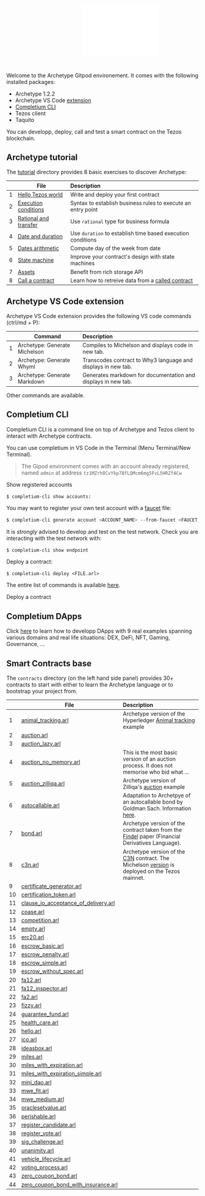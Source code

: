 <div style='margin-left:200px; margin-bottom:40px'>
<img src="./img/archetype-logo.png" alt="drawing" width="200"/>
</div>

Welcome to the Archetype Gitpod environement. It comes with the following installed packages:
* Archetype 1.2.2
* Archetype VS Code [extension](https://marketplace.visualstudio.com/items?itemName=edukera.archetype)
* [Completium CLI](https://completium.com/docs/dapp-tools/completium-cli)
* Tezos client
* Taquito

You can developp, deploy, call and test a smart contract on the Tezos blockchain.

## Archetype tutorial

The [tutorial](./tutorial) directory provides 8 basic exercises to discover Archetype:

|  | File | Description |
| -- | -- | :-- |
| 1 | [Hello Tezos world](./tutorial/1-hello.arl) | Write and deploy your first contract |
| 2 | [Execution conditions](./tutorial/2-exec_conditions.arl) | Syntax to establish business rules to execute an entry point |
| 3 | [Rational and transfer](./tutorial/3-rat_transfer.arl) | Use `rational` type for business formula |
| 4 | [Date and duration](./tutorial/4-time_window.arl) | Use `duration` to establish time based execution conditions
| 5 | [Dates arithmetic](./tutorial/5-weekday.arl) | Compute day of the week from date
| 6 | [State machine](./tutorial/6-state_machine.arl) | Improve your contract's design with state machines |
| 7 | [Assets](./tutorial/7-assets) | Benefit from rich storage API
| 8 | [Call a contract](./tutorial/8-2-contract-caller.arl) | Learn how to retreive data from a [called contract](./tutorial/8-1-contract_called) |

## Archetype VS Code extension

Archetype VS Code extension provides the following VS code commands (ctrl/md + P):

| | Command | Description |
| -- | -- | :-- |
| 1 | Archetype: Generate Michelson | Compiles to Michelson and displays code in new tab. |
| 2 | Archetype: Generate Whyml | Transcodes contract to Why3 language and displays in new tab. |
| 3 | Archetype: Generate Markdown | Generates markdown for documentation and displays in new tab. |

Other commands are available.

## Completium CLI

Completium CLI is a command line on top of Archetype and Tezos client to interact with Archetype contracts.

You can use completium in VS Code in the Terminal (Menu Terminal/New Terminal).

> The Gipod environment comes with an account already registered, named `admin` at address `tz1MZrh8CvYkp7BfLQMcm6mg5FvL5HRZfACw`

Show registered accounts

```
$ completium-cli show accounts:
```

You may want to register your own test account with a [faucet](https://faucet.tzalpha.net/) file:

```bash
$ completium-cli generate account <ACCOUNT_NAME> --from-faucet <FAUCET_FILE>
```

It is *strongly* advised to develop and test on the test network. Check you are interacting with the test network with:

```bash
$ completium-cli show endpoint
```

Deploy a contract:

```
$ completium-cli deploy <FILE.arl>
```

The entire list of commands is available [here](https://completium.com/docs/dapp-tools/completium-cli).

Deploy a contract

## Completium DApps

Click [here](https://completium.com/dapps) to learn how to developp DApps with 9 real examples spanning various domains and real life situations: DEX, DeFi, NFT, Gaming, Governance, ...

## Smart Contracts base

The `contracts` directory (on the left hand side panel) provides 30+ contracts to start with either to learn the Archetype language or to bootstrap your project from.

|  | File | Description |
| -- | -- | :-- |
| 1 | [animal_tracking.arl](./contracts/animal_tracking.arl) | Archetype version of the Hyperledger [Animal tracking](https://github.com/hyperledger-archives/composer-sample-networks/tree/master/packages/animaltracking-network) example|
| 2 | [auction.arl](./contracts/auction.arl) | |
| 3 | [auction_lazy.arl](./contracts/auction_lazy.arl) | |
| 4 | [auction_no_memory.arl](./contracts/auction_no_memory.arl) | This is the most basic version of an auction process. It does not memorise who bid what ... |
| 5 | [auction_zilliqa.arl](./contracts/auction_zilliqa.arl) | Archetype version of Zilliqa's [auction](https://github.com/Zilliqa/scilla/blob/master/tests/contracts/auction.scilla) example |
| 6 | [autocallable.arl](./contracts/autocallable.arl) | Adaptation to Archetpye of an autocallable bond by Goldman Sach. Information [here](https://docs.archetype-lang.org/contract-library/finance/auto-callable-note). |
| 7 | [bond.arl](./contracts/bond.arl) | Archetype version of the contract taken from the [Findel](https://orbilu.uni.lu/handle/10993/30975) paper (Financial Derivatives Language). |
| 8 | [c3n.arl](./contracts/c3n.arl) | Archetype version of the [C3N](https://beincrypto.com/tezos-smart-contracts-used-by-french-army-since-september/) contract. The Michelson [version](https://better-call.dev/mainnet/KT1Gbu1Gm2U47Pmq9VP7ZMy3ZLKecodquAh4/code) is deployed on the Tezos mainnet. |
| 9 | [certificate_generator.arl](./contracts/certificate_generator.arl) | |
| 10 | [certification_token.arl](./contracts/certification_token.arl) | |
| 11 | [clause_io_acceptance_of_delivery.arl](./contracts/clause_io_acceptance_of_delivery.arl) | |
| 12 | [coase.arl](./contracts/coase.arl) | |
| 13 | [competition.arl](./contracts/competition.arl) | |
| 14 | [empty.arl](./contracts/empty.arl) | |
| 15 | [erc20.arl](./contracts/erc20.arl) | |
| 16 | [escrow_basic.arl](./contracts/escrow_basic.arl) | |
| 17 | [escrow_penalty.arl](./contracts/escrow_penalty.arl) | |
| 18 | [escrow_simple.arl](./contracts/escrow_simple.arl) | |
| 19 | [escrow_without_spec.arl](./contracts/escrow_without_spec.arl) | |
| 20 | [fa12.arl](./contracts/fa12.arl) | |
| 21 | [fa12_inspector.arl](./contracts/fa12_inspector.arl) | |
| 22 | [fa2.arl](./contracts/fa2.arl) | |
| 23 | [fizzy.arl](./contracts/fizzy.arl) | |
| 24 | [guarantee_fund.arl](./contracts/guarantee_fund.arl) | |
| 25 | [health_care.arl](./contracts/health_care.arl) | |
| 26 | [hello.arl](./contracts/hello.arl) | |
| 27 | [ico.arl](./contracts/ico.arl) | |
| 28 | [ideasbox.arl](./contracts/ideasbox.arl) | |
| 29 | [miles.arl](./contracts/miles.arl) | |
| 30 | [miles_with_expiration.arl](./contracts/miles_with_expiration.arl) | |
| 31 | [miles_with_expiration_simple.arl](./contracts/miles_with_expiration_simple.arl) | |
| 32 | [mini_dao.arl](./contracts/mini_dao.arl) | |
| 33 | [mwe_fit.arl](./contracts/mwe_fit.arl) | |
| 34 | [mwe_medium.arl](./contracts/mwe_medium.arl) | |
| 35 | [oraclesetvalue.arl](./contracts/oraclesetvalue.arl) | |
| 36 | [perishable.arl](./contracts/perishable.arl) | |
| 37 | [register_candidate.arl](./contracts/register_candidate.arl) | |
| 38 | [register_vote.arl](./contracts/register_vote.arl) | |
| 39 | [sig_challenge.arl](./contracts/sig_challenge.arl) | |
| 40 | [unanimity.arl](./contracts/unanimity.arl) | |
| 41 | [vehicle_lifecycle.arl](./contracts/vehicle_lifecycle.arl) | |
| 42 | [voting_process.arl](./contracts/voting_process.arl) | |
| 43 | [zero_coupon_bond.arl](./contracts/zero_coupon_bond.arl) | |
| 44 | [zero_coupon_bond_with_insurance.arl](./contracts/zero_coupon_bond_with_insurance.arl) | |
